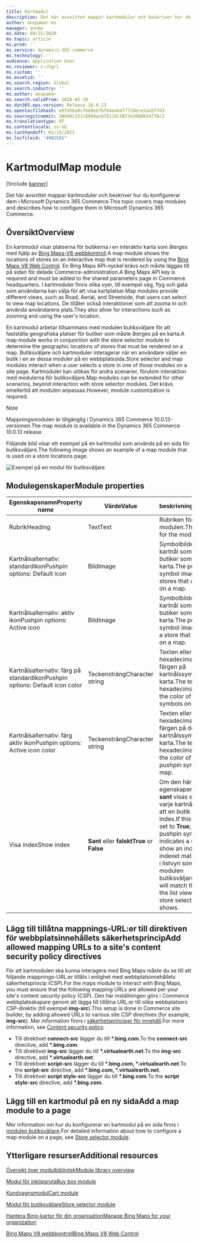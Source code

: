 ```yaml
---
title: Kartmodul
description: Det här avsnittet mappar kartmoduler och beskriver hur du konfigurerar dem i Microsoft Dynamics 365 Commerce.
author: anupamar-ms
manager: annbe
ms.date: 09/15/2020
ms.topic: article
ms.prod: ''
ms.service: dynamics-365-commerce
ms.technology: ''
audience: Application User
ms.reviewer: v-chgri
ms.custom: ''
ms.assetid: ''
ms.search.region: Global
ms.search.industry: ''
ms.author: anupamar
ms.search.validFrom: 2020-02-10
ms.dyn365.ops.version: Release 10.0.13
ms.openlocfilehash: e93358a9c76e8eb7bfb4ade4f772dece2aa5f7d3
ms.sourcegitcommit: 38d40c331c8894acb7b119c5073e3088b54776c1
ms.translationtype: HT
ms.contentlocale: sv-SE
ms.lasthandoff: 01/15/2021
ms.locfileid: "4982501"
---
```

# <a name="map-module"></a><span data-ttu-id="abd96-103">Kartmodul</span><span class="sxs-lookup"><span data-stu-id="abd96-103">Map module</span></span>

[!include [banner](includes/banner.md)]


<span data-ttu-id="abd96-104">Det här avsnittet mappar kartmoduler och beskriver hur du konfigurerar dem i Microsoft Dynamics 365 Commerce.</span><span class="sxs-lookup"><span data-stu-id="abd96-104">This topic covers map modules and describes how to configure them in Microsoft Dynamics 365 Commerce.</span></span>

## <a name="overview"></a><span data-ttu-id="abd96-105">Översikt</span><span class="sxs-lookup"><span data-stu-id="abd96-105">Overview</span></span>

<span data-ttu-id="abd96-106">En kartmodul visar platserna för butikerna i en interaktiv karta som återges med hjälp av [Bing Maps-V8 webbkontroll](https://docs.microsoft.com/bingmaps/v8-web-control/).</span><span class="sxs-lookup"><span data-stu-id="abd96-106">A map module shows the locations of stores on an interactive map that is rendered by using the [Bing Maps V8 Web Control](https://docs.microsoft.com/bingmaps/v8-web-control/).</span></span> <span data-ttu-id="abd96-107">En Bing Maps API-nyckel krävs och måste läggas till på sidan för delade Commerce-administration.</span><span class="sxs-lookup"><span data-stu-id="abd96-107">A Bing Maps API key is required and must be added to the shared parameters page in Commerce headquarters.</span></span> <span data-ttu-id="abd96-108">I kartmoduler finns olika vyer, till exempel väg, flyg och gata som användarna kan välja för att visa kartplatser.</span><span class="sxs-lookup"><span data-stu-id="abd96-108">Map modules provide different views, such as Road, Aerial, and Streetside, that users can select to view map locations.</span></span> <span data-ttu-id="abd96-109">De tillåter också interaktioner som att zooma in och använda användarens plats.</span><span class="sxs-lookup"><span data-stu-id="abd96-109">They also allow for interactions such as zooming and using the user's location.</span></span>

<span data-ttu-id="abd96-110">En kartmodul arbetar tillsammans med modulen butiksväljare för att fastställa geografiska platser för butiker som måste återges på en karta.</span><span class="sxs-lookup"><span data-stu-id="abd96-110">A map module works in conjunction with the store selector module to determine the geographic locations of stores that must be rendered on a map.</span></span> <span data-ttu-id="abd96-111">Butiksväljare och kartmoduler interagerar när en användare väljer en butik i en av dessa moduler på en webbplatssida.</span><span class="sxs-lookup"><span data-stu-id="abd96-111">Store selector and map modules interact when a user selects a store in one of those modules on a site page.</span></span> <span data-ttu-id="abd96-112">Kartmoduler kan utökas för andra scenarier, förutom interaktion med modulerna för butiksväljare.</span><span class="sxs-lookup"><span data-stu-id="abd96-112">Map modules can be extended for other scenarios, beyond interaction with store selector modules.</span></span> <span data-ttu-id="abd96-113">Det krävs emellertid att modulen anpassas.</span><span class="sxs-lookup"><span data-stu-id="abd96-113">However, module customization is required.</span></span>

> [!NOTE]
> <span data-ttu-id="abd96-114">Mappningsmodulen är tillgänglig i Dynamics 365 Commerce 10.0.13-versionen.</span><span class="sxs-lookup"><span data-stu-id="abd96-114">The map module is available in the Dynamics 365 Commerce 10.0.13 release.</span></span>

<span data-ttu-id="abd96-115">Följande bild visar ett exempel på en kartmodul som används på en sida för butiksväljare.</span><span class="sxs-lookup"><span data-stu-id="abd96-115">The following image shows an example of a map module that is used on a store locations page.</span></span>

![Exempel på en modul för butiksväljare](./media/ecommerce-Storelocator.PNG)

## <a name="module-properties"></a><span data-ttu-id="abd96-117">Modulegenskaper</span><span class="sxs-lookup"><span data-stu-id="abd96-117">Module properties</span></span>

| <span data-ttu-id="abd96-118">Egenskapsnamn</span><span class="sxs-lookup"><span data-stu-id="abd96-118">Property name</span></span>             | <span data-ttu-id="abd96-119">Värde</span><span class="sxs-lookup"><span data-stu-id="abd96-119">Value</span></span>                 | <span data-ttu-id="abd96-120">beskrivning</span><span class="sxs-lookup"><span data-stu-id="abd96-120">Description</span></span> |
|---------------------------|-----------------------|-------------|
| <span data-ttu-id="abd96-121">Rubrik</span><span class="sxs-lookup"><span data-stu-id="abd96-121">Heading</span></span> | <span data-ttu-id="abd96-122">Text</span><span class="sxs-lookup"><span data-stu-id="abd96-122">Text</span></span> | <span data-ttu-id="abd96-123">Rubriken för modulen.</span><span class="sxs-lookup"><span data-stu-id="abd96-123">The heading for the module.</span></span> |
| <span data-ttu-id="abd96-124">Kartnålsalternativ: standardikon</span><span class="sxs-lookup"><span data-stu-id="abd96-124">Pushpin options: Default icon</span></span> | <span data-ttu-id="abd96-125">Bild</span><span class="sxs-lookup"><span data-stu-id="abd96-125">Image</span></span> | <span data-ttu-id="abd96-126">Symbolbilden för kartnål som används för butiker som visas på en karta.</span><span class="sxs-lookup"><span data-stu-id="abd96-126">The pushpin symbol image to use for stores that are shown on a map.</span></span> |
| <span data-ttu-id="abd96-127">Kartnålsalternativ: aktiv ikon</span><span class="sxs-lookup"><span data-stu-id="abd96-127">Pushpin options: Active icon</span></span> | <span data-ttu-id="abd96-128">Bild</span><span class="sxs-lookup"><span data-stu-id="abd96-128">Image</span></span> | <span data-ttu-id="abd96-129">Symbolbilden för kartnål som används för butiker som väljs på en karta.</span><span class="sxs-lookup"><span data-stu-id="abd96-129">The pushpin symbol image to use for a store that is selected on a map.</span></span> |
| <span data-ttu-id="abd96-130">Kartnålsalternativ: färg på standardikon</span><span class="sxs-lookup"><span data-stu-id="abd96-130">Pushpin options: Default icon color</span></span> | <span data-ttu-id="abd96-131">Teckensträng</span><span class="sxs-lookup"><span data-stu-id="abd96-131">Character string</span></span> | <span data-ttu-id="abd96-132">Texten eller det hexadecimala värdet för färgen på kartnålssymboler på en karta.</span><span class="sxs-lookup"><span data-stu-id="abd96-132">The text or hexadecimal value for the color of pushpin symbols on a map.</span></span> |
| <span data-ttu-id="abd96-133">Kartnålsalternativ: färg aktiv ikon</span><span class="sxs-lookup"><span data-stu-id="abd96-133">Pushpin options: Active icon color</span></span> | <span data-ttu-id="abd96-134">Teckensträng</span><span class="sxs-lookup"><span data-stu-id="abd96-134">Character string</span></span> | <span data-ttu-id="abd96-135">Texten eller det hexadecimala värdet för färgen på den valda kartnålssymboler på en karta.</span><span class="sxs-lookup"><span data-stu-id="abd96-135">The text or hexadecimal value for the color of selected pushpin symbols on a map.</span></span> |
| <span data-ttu-id="abd96-136">Visa index</span><span class="sxs-lookup"><span data-stu-id="abd96-136">Show index</span></span> | <span data-ttu-id="abd96-137">**Sant** eller **falskt**</span><span class="sxs-lookup"><span data-stu-id="abd96-137">**True** or **False**</span></span> | <span data-ttu-id="abd96-138">Om den här egenskapen har värdet **sant** visas ett index för varje kartnål som anger att en butik ska visa ett index.</span><span class="sxs-lookup"><span data-stu-id="abd96-138">If this property is set to **True**, every pushpin symbol that indicates a store will show an index.</span></span> <span data-ttu-id="abd96-139">Det här indexet matchar indexet i listvyn som visas i modulen butiksväljare.</span><span class="sxs-lookup"><span data-stu-id="abd96-139">This index will match the index in the list view that the store selector module shows.</span></span> |

## <a name="add-allowed-mapping-urls-to-a-sites-content-security-policy-directives"></a><span data-ttu-id="abd96-140">Lägg till tillåtna mappnings-URL:er till direktiven för webbplatsinnehållets säkerhetsprincip</span><span class="sxs-lookup"><span data-stu-id="abd96-140">Add allowed mapping URLs to a site's content security policy directives</span></span>

<span data-ttu-id="abd96-141">För att kartmodulen ska kunna interagera med Bing Maps måste du se till att följande mappnings-URL:er tillåts i enlighet med webbplatsinnehållets säkerhetsprincip (CSP).</span><span class="sxs-lookup"><span data-stu-id="abd96-141">For the maps module to interact with Bing Maps, you must ensure that the following mapping URLs are allowed per your site's content security policy (CSP).</span></span> <span data-ttu-id="abd96-142">Den här inställningen görs i Commerce webbplatsskapare genom att lägga till tillåtna URL:er till olika webbplatsers CSP-direktiv (till exempel **img-src**).</span><span class="sxs-lookup"><span data-stu-id="abd96-142">This setup is done in Commerce site builder, by adding allowed URLs to various site CSP directives (for example, **img-src**).</span></span> <span data-ttu-id="abd96-143">Mer information finns i [säkerhetsprinciper för innehåll](manage-csp.md).</span><span class="sxs-lookup"><span data-stu-id="abd96-143">For more information, see [Content security policy](manage-csp.md).</span></span> 

- <span data-ttu-id="abd96-144">Till direktivet **connect-src** lägger du till **&#42;.bing.com**.</span><span class="sxs-lookup"><span data-stu-id="abd96-144">To the **connect-src** directive, add **&#42;.bing.com**.</span></span>
- <span data-ttu-id="abd96-145">Till direktivet **img-src** lägger du till **&#42;.virtualearth.net**.</span><span class="sxs-lookup"><span data-stu-id="abd96-145">To the **img-src** directive, add **&#42;.virtualearth.net**.</span></span>
- <span data-ttu-id="abd96-146">Till direktivet **script-src** lägger du till **&#42;.bing.com, &#42;.virtualearth.net**.</span><span class="sxs-lookup"><span data-stu-id="abd96-146">To the **script-src** directive, add **&#42;.bing.com, &#42;.virtualearth.net**.</span></span>
- <span data-ttu-id="abd96-147">Till direktivet **script style-src** lägger du till **&#42;.bing.com**.</span><span class="sxs-lookup"><span data-stu-id="abd96-147">To the **script style-src** directive, add **&#42;.bing.com**.</span></span>

## <a name="add-a-map-module-to-a-page"></a><span data-ttu-id="abd96-148">Lägg till en kartmodul på en ny sida</span><span class="sxs-lookup"><span data-stu-id="abd96-148">Add a map module to a page</span></span>

<span data-ttu-id="abd96-149">Mer information om hur du konfigurerar en kartmodul på en sida finns i [modulen butiksväljare](store-selector.md).</span><span class="sxs-lookup"><span data-stu-id="abd96-149">For detailed information about how to configure a map module on a page, see [Store selector module](store-selector.md).</span></span> 
 
## <a name="additional-resources"></a><span data-ttu-id="abd96-150">Ytterligare resurser</span><span class="sxs-lookup"><span data-stu-id="abd96-150">Additional resources</span></span>

[<span data-ttu-id="abd96-151">Översikt över modulbibliotek</span><span class="sxs-lookup"><span data-stu-id="abd96-151">Module library overview</span></span>](starter-kit-overview.md)

[<span data-ttu-id="abd96-152">Modul för inköpsruta</span><span class="sxs-lookup"><span data-stu-id="abd96-152">Buy box module</span></span>](add-buy-box.md)

[<span data-ttu-id="abd96-153">Kundvagnsmodul</span><span class="sxs-lookup"><span data-stu-id="abd96-153">Cart module</span></span>](add-cart-module.md)

[<span data-ttu-id="abd96-154">Modul för butiksväljare</span><span class="sxs-lookup"><span data-stu-id="abd96-154">Store selector module</span></span>](store-selector.md)

[<span data-ttu-id="abd96-155">Hantera Bing-kartor för din organisation</span><span class="sxs-lookup"><span data-stu-id="abd96-155">Manage Bing Maps for your organization</span></span>](./dev-itpro/manage-bing-maps.md)

[<span data-ttu-id="abd96-156">Bing Maps V8 webbkontroll</span><span class="sxs-lookup"><span data-stu-id="abd96-156">Bing Maps V8 Web Control</span></span>](https://docs.microsoft.com/bingmaps/v8-web-control/)

